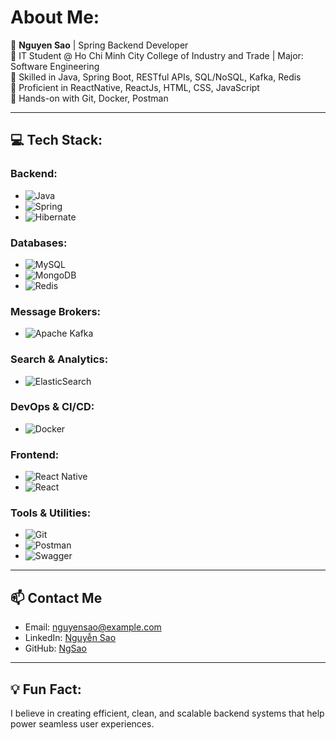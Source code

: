 # About Me:
🚀 **Nguyen Sao** | Spring Backend Developer  
🔹 IT Student @ Ho Chi Minh City College of Industry and Trade | Major: Software Engineering  
🔹 Skilled in Java, Spring Boot, RESTful APIs, SQL/NoSQL, Kafka, Redis  
🔹 Proficient in ReactNative, ReactJs, HTML, CSS, JavaScript  
🔹 Hands-on with Git, Docker, Postman  

---

## 💻 Tech Stack:

### Backend:
- ![Java](https://img.shields.io/badge/java-%23ED8B00.svg?style=for-the-badge&logo=openjdk&logoColor=white)  
- ![Spring](https://img.shields.io/badge/spring-%236DB33F.svg?style=for-the-badge&logo=spring&logoColor=white)  
- ![Hibernate](https://img.shields.io/badge/Hibernate-59666C?style=for-the-badge&logo=Hibernate&logoColor=white)  

### Databases:
- ![MySQL](https://img.shields.io/badge/mysql-4479A1.svg?style=for-the-badge&logo=mysql&logoColor=white)
- ![MongoDB](https://img.shields.io/badge/mongodb-%2347A248.svg?style=for-the-badge&logo=mongodb&logoColor=white)  
- ![Redis](https://img.shields.io/badge/redis-%23DD0031.svg?style=for-the-badge&logo=redis&logoColor=white)  

### Message Brokers:
- ![Apache Kafka](https://img.shields.io/badge/Apache%20Kafka-000?style=for-the-badge&logo=apachekafka)  

### Search & Analytics:
- ![ElasticSearch](https://img.shields.io/badge/-ElasticSearch-005571?style=for-the-badge&logo=elasticsearch)  

### DevOps & CI/CD:
- ![Docker](https://img.shields.io/badge/docker-%230db7ed.svg?style=for-the-badge&logo=docker&logoColor=white)  

### Frontend:
- ![React Native](https://img.shields.io/badge/react%20native-%2320232a.svg?style=for-the-badge&logo=react&logoColor=%2361DAFB)
- ![React](https://img.shields.io/badge/react-%2320232a.svg?style=for-the-badge&logo=react&logoColor=%2361DAFB)  

### Tools & Utilities:
- ![Git](https://img.shields.io/badge/git-%23F05033.svg?style=for-the-badge&logo=git&logoColor=white)  
- ![Postman](https://img.shields.io/badge/Postman-FF6C37?style=for-the-badge&logo=postman&logoColor=white)  
- ![Swagger](https://img.shields.io/badge/-Swagger-%23Clojure?style=for-the-badge&logo=swagger&logoColor=white)

---

## 📫 Contact Me
- Email: [nguyensao@example.com](mailto:nguyensaovn2019@gmail.com)
- LinkedIn: [Nguyễn Sao]([https://www.linkedin.com/in/nguyensao](https://www.linkedin.com/in/sao-nguy%E1%BB%85n-713655254/))
- GitHub: [NgSao](https://github.com/NgSao)

---

## 💡 Fun Fact:
I believe in creating efficient, clean, and scalable backend systems that help power seamless user experiences.
